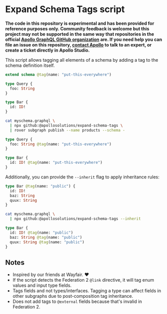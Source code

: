 # Expand Schema Tags script

**The code in this repository is experimental and has been provided for reference purposes only. Community feedback is welcome but this project may not be supported in the same way that repositories in the official [Apollo GraphQL GitHub organization](https://github.com/apollographql) are. If you need help you can file an issue on this repository, [contact Apollo](https://www.apollographql.com/contact-sales) to talk to an expert, or create a ticket directly in Apollo Studio.**

This script allows tagging all elements of a schema by adding a tag to the
schema definition itself.

```graphql
extend schema @tag(name: "put-this-everywhere")

type Query {
  foo: String
}

type Bar {
  id: ID!
}
```

```sh
cat myschema.graphql \
  | npx github:@apollosolutions/expand-schema-tags \
  | rover subgraph publish --name products --schema -
```

```graphql
type Query {
  foo: String @tag(name: "put-this-everywhere")
}

type Bar {
  id: ID! @tag(name: "put-this-everywhere")
}
```

Additionally, you can provide the `--inherit` flag to apply inheritance rules:

```graphql
type Bar @tag(name: "public") {
  id: ID!
  baz: String
  quux: String
}
```

```sh
cat myschema.graphql \
  | npx github:@apollosolutions/expand-schema-tags --inherit
```

```graphql
type Bar {
  id: ID! @tag(name: "public")
  baz: String @tag(name: "public")
  quux: String @tag(name: "public")
}
```

## Notes

- Inspired by our friends at Wayfair. ❤️
- If the script detects the Federation 2 `@link` directive, it will tag enum values and input type fields.
- Tags fields and not types/interfaces. Tagging a type can affect fields in other subgraphs due to post-composition tag inheritance.
- Does not add tags to `@external` fields because that's invalid in Federation 2.
